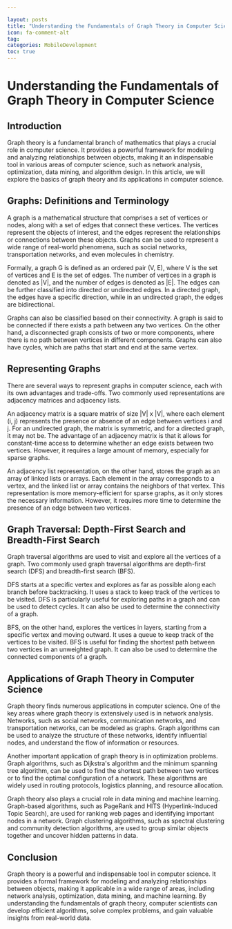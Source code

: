 ```yaml
---

layout: posts
title: "Understanding the Fundamentals of Graph Theory in Computer Science"
icon: fa-comment-alt
tag:      
categories: MobileDevelopment
toc: true
---
```




# Understanding the Fundamentals of Graph Theory in Computer Science

## Introduction

Graph theory is a fundamental branch of mathematics that plays a crucial role in computer science. It provides a powerful framework for modeling and analyzing relationships between objects, making it an indispensable tool in various areas of computer science, such as network analysis, optimization, data mining, and algorithm design. In this article, we will explore the basics of graph theory and its applications in computer science.

## Graphs: Definitions and Terminology

A graph is a mathematical structure that comprises a set of vertices or nodes, along with a set of edges that connect these vertices. The vertices represent the objects of interest, and the edges represent the relationships or connections between these objects. Graphs can be used to represent a wide range of real-world phenomena, such as social networks, transportation networks, and even molecules in chemistry.

Formally, a graph G is defined as an ordered pair (V, E), where V is the set of vertices and E is the set of edges. The number of vertices in a graph is denoted as |V|, and the number of edges is denoted as |E|. The edges can be further classified into directed or undirected edges. In a directed graph, the edges have a specific direction, while in an undirected graph, the edges are bidirectional.

Graphs can also be classified based on their connectivity. A graph is said to be connected if there exists a path between any two vertices. On the other hand, a disconnected graph consists of two or more components, where there is no path between vertices in different components. Graphs can also have cycles, which are paths that start and end at the same vertex.

## Representing Graphs

There are several ways to represent graphs in computer science, each with its own advantages and trade-offs. Two commonly used representations are adjacency matrices and adjacency lists.

An adjacency matrix is a square matrix of size |V| x |V|, where each element (i, j) represents the presence or absence of an edge between vertices i and j. For an undirected graph, the matrix is symmetric, and for a directed graph, it may not be. The advantage of an adjacency matrix is that it allows for constant-time access to determine whether an edge exists between two vertices. However, it requires a large amount of memory, especially for sparse graphs.

An adjacency list representation, on the other hand, stores the graph as an array of linked lists or arrays. Each element in the array corresponds to a vertex, and the linked list or array contains the neighbors of that vertex. This representation is more memory-efficient for sparse graphs, as it only stores the necessary information. However, it requires more time to determine the presence of an edge between two vertices.

## Graph Traversal: Depth-First Search and Breadth-First Search

Graph traversal algorithms are used to visit and explore all the vertices of a graph. Two commonly used graph traversal algorithms are depth-first search (DFS) and breadth-first search (BFS).

DFS starts at a specific vertex and explores as far as possible along each branch before backtracking. It uses a stack to keep track of the vertices to be visited. DFS is particularly useful for exploring paths in a graph and can be used to detect cycles. It can also be used to determine the connectivity of a graph.

BFS, on the other hand, explores the vertices in layers, starting from a specific vertex and moving outward. It uses a queue to keep track of the vertices to be visited. BFS is useful for finding the shortest path between two vertices in an unweighted graph. It can also be used to determine the connected components of a graph.

## Applications of Graph Theory in Computer Science

Graph theory finds numerous applications in computer science. One of the key areas where graph theory is extensively used is in network analysis. Networks, such as social networks, communication networks, and transportation networks, can be modeled as graphs. Graph algorithms can be used to analyze the structure of these networks, identify influential nodes, and understand the flow of information or resources.

Another important application of graph theory is in optimization problems. Graph algorithms, such as Dijkstra's algorithm and the minimum spanning tree algorithm, can be used to find the shortest path between two vertices or to find the optimal configuration of a network. These algorithms are widely used in routing protocols, logistics planning, and resource allocation.

Graph theory also plays a crucial role in data mining and machine learning. Graph-based algorithms, such as PageRank and HITS (Hyperlink-Induced Topic Search), are used for ranking web pages and identifying important nodes in a network. Graph clustering algorithms, such as spectral clustering and community detection algorithms, are used to group similar objects together and uncover hidden patterns in data.

## Conclusion

Graph theory is a powerful and indispensable tool in computer science. It provides a formal framework for modeling and analyzing relationships between objects, making it applicable in a wide range of areas, including network analysis, optimization, data mining, and machine learning. By understanding the fundamentals of graph theory, computer scientists can develop efficient algorithms, solve complex problems, and gain valuable insights from real-world data.